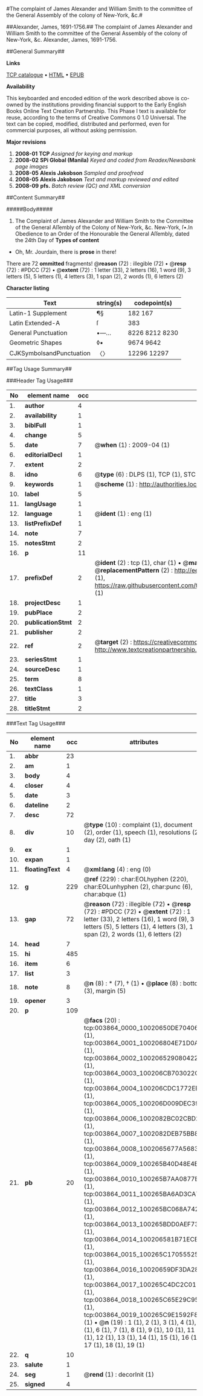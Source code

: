 #The complaint of James Alexander and William Smith to the committee of the General Assembly of the colony of New-York, &c.#

##Alexander, James, 1691-1756.##
The complaint of James Alexander and William Smith to the committee of the General Assembly of the colony of New-York, &c.
Alexander, James, 1691-1756.

##General Summary##

**Links**

[TCP catalogue](http://www.ota.ox.ac.uk/tcp/)  • 
[HTML](http://tei.it.ox.ac.uk/tcp/Texts-HTML/free/N03/N03194.html)  • 
[EPUB](http://tei.it.ox.ac.uk/tcp/Texts-EPUB/free/N03/N03194.epub)

**Availability**

This keyboarded and encoded edition of the
	       work described above is co-owned by the institutions
	       providing financial support to the Early English Books
	       Online Text Creation Partnership. This Phase I text is
	       available for reuse, according to the terms of Creative
	       Commons 0 1.0 Universal. The text can be copied,
	       modified, distributed and performed, even for
	       commercial purposes, all without asking permission.

**Major revisions**

1. __2008-01__ __TCP__ *Assigned for keying and markup*
1. __2008-02__ __SPi Global (Manila)__ *Keyed and coded from Readex/Newsbank page images*
1. __2008-05__ __Alexis Jakobson__ *Sampled and proofread*
1. __2008-05__ __Alexis Jakobson__ *Text and markup reviewed and edited*
1. __2008-09__ __pfs.__ *Batch review (QC) and XML conversion*

##Content Summary##

#####Body#####

1. The Complaint of James Alexander and William Smith to the Committee of the General Aſſembly of the Colony of New-York, &c.
New-York, ſ•.In Obedience to an Order of the Honourable the General Aſſembly, dated the 24th Day of 
**Types of content**

  * Oh, Mr. Jourdain, there is **prose** in there!

There are 72 **ommitted** fragments! 
 @__reason__ (72) : illegible (72)  •  @__resp__ (72) : #PDCC (72)  •  @__extent__ (72) : 1 letter (33), 2 letters (16), 1 word (9), 3 letters (5), 5 letters (1), 4 letters (3), 1 span (2), 2 words (1), 6 letters (2)

**Character listing**


|Text|string(s)|codepoint(s)|
|---|---|---|
|Latin-1 Supplement|¶§|182 167|
|Latin Extended-A|ſ|383|
|General Punctuation|•—…|8226 8212 8230|
|Geometric Shapes|◊▪|9674 9642|
|CJKSymbolsandPunctuation|〈〉|12296 12297|

##Tag Usage Summary##

###Header Tag Usage###

|No|element name|occ|attributes|
|---|---|---|---|
|1.|__author__|4||
|2.|__availability__|1||
|3.|__biblFull__|1||
|4.|__change__|5||
|5.|__date__|7| @__when__ (1) : 2009-04 (1)|
|6.|__editorialDecl__|1||
|7.|__extent__|2||
|8.|__idno__|6| @__type__ (6) : DLPS (1), TCP (1), STC (1), NOTIS (1), IMAGE-SET (1), EVANS-CITATION (1)|
|9.|__keywords__|1| @__scheme__ (1) : http://authorities.loc.gov/ (1)|
|10.|__label__|5||
|11.|__langUsage__|1||
|12.|__language__|1| @__ident__ (1) : eng (1)|
|13.|__listPrefixDef__|1||
|14.|__note__|7||
|15.|__notesStmt__|2||
|16.|__p__|11||
|17.|__prefixDef__|2| @__ident__ (2) : tcp (1), char (1)  •  @__matchPattern__ (2) : ([0-9\-]+):([0-9IVX]+) (1), (.+) (1)  •  @__replacementPattern__ (2) : http://eebo.chadwyck.com/downloadtiff?vid=$1&page=$2 (1), https://raw.githubusercontent.com/textcreationpartnership/Texts/master/tcpchars.xml#$1 (1)|
|18.|__projectDesc__|1||
|19.|__pubPlace__|2||
|20.|__publicationStmt__|2||
|21.|__publisher__|2||
|22.|__ref__|2| @__target__ (2) : https://creativecommons.org/publicdomain/zero/1.0/ (1), http://www.textcreationpartnership.org/docs/. (1)|
|23.|__seriesStmt__|1||
|24.|__sourceDesc__|1||
|25.|__term__|8||
|26.|__textClass__|1||
|27.|__title__|3||
|28.|__titleStmt__|2||


###Text Tag Usage###

|No|element name|occ|attributes|
|---|---|---|---|
|1.|__abbr__|23||
|2.|__am__|1||
|3.|__body__|4||
|4.|__closer__|4||
|5.|__date__|3||
|6.|__dateline__|2||
|7.|__desc__|72||
|8.|__div__|10| @__type__ (10) : complaint (1), document (2), order (1), speech (1), resolutions (2), day (2), oath (1)|
|9.|__ex__|1||
|10.|__expan__|1||
|11.|__floatingText__|4| @__xml:lang__ (4) : eng (0)|
|12.|__g__|229| @__ref__ (229) : char:EOLhyphen (220), char:EOLunhyphen (2), char:punc (6), char:abque (1)|
|13.|__gap__|72| @__reason__ (72) : illegible (72)  •  @__resp__ (72) : #PDCC (72)  •  @__extent__ (72) : 1 letter (33), 2 letters (16), 1 word (9), 3 letters (5), 5 letters (1), 4 letters (3), 1 span (2), 2 words (1), 6 letters (2)|
|14.|__head__|7||
|15.|__hi__|485||
|16.|__item__|6||
|17.|__list__|3||
|18.|__note__|8| @__n__ (8) : * (7), † (1)  •  @__place__ (8) : bottom (3), margin (5)|
|19.|__opener__|3||
|20.|__p__|109||
|21.|__pb__|20| @__facs__ (20) : tcp:003864_0000_10020650DE704068 (1), tcp:003864_0001_100206804E71D0A0 (1), tcp:003864_0002_1002065290804228 (1), tcp:003864_0003_100206CB703022C8 (1), tcp:003864_0004_100206CDC1772EE0 (1), tcp:003864_0005_100206D009DEC390 (1), tcp:003864_0006_1002082BC02CBD20 (1), tcp:003864_0007_1002082DEB75BB80 (1), tcp:003864_0008_1002065677A56838 (1), tcp:003864_0009_100265B40D48E4E8 (1), tcp:003864_0010_100265B7AA0877B0 (1), tcp:003864_0011_100265BA6AD3CA78 (1), tcp:003864_0012_100265BC068A7428 (1), tcp:003864_0013_100265BDD0AEF730 (1), tcp:003864_0014_100206581B71ECB8 (1), tcp:003864_0015_100265C170555250 (1), tcp:003864_0016_10020659DF3DA288 (1), tcp:003864_0017_100265C4DC2C0170 (1), tcp:003864_0018_100265C65E29C958 (1), tcp:003864_0019_100265C9E1592F88 (1)  •  @__n__ (19) : 1 (1), 2 (1), 3 (1), 4 (1), 5 (1), 6 (1), 7 (1), 8 (1), 9 (1), 10 (1), 11 (1), 12 (1), 13 (1), 14 (1), 15 (1), 16 (1), 17 (1), 18 (1), 19 (1)|
|22.|__q__|10||
|23.|__salute__|1||
|24.|__seg__|1| @__rend__ (1) : decorInit (1)|
|25.|__signed__|4||
